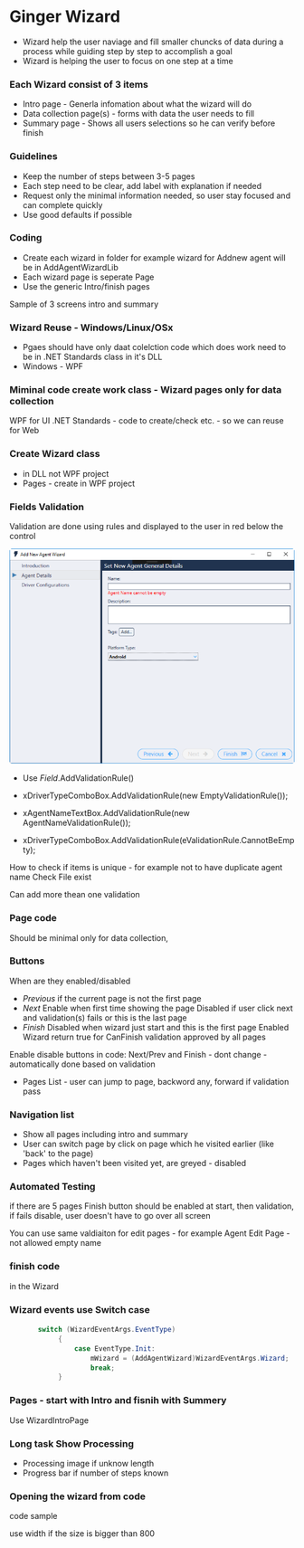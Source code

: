 # Ginger Wizard

- Wizard help the user naviage and fill smaller chuncks of data during a process while guiding step by step to accomplish a goal
- Wizard is helping the user to focus on one step at a time


### Each Wizard consist of 3 items
- Intro page - Generla infomation about what the wizard will do
- Data collection page(s) - forms with data the user needs to fill
- Summary page - Shows all users selections so he can verify before finish

### Guidelines
- Keep the number of steps between 3-5 pages
- Each step need to be clear, add label with explanation if needed
- Request only the minimal information needed, so user stay focused and can complete quickly
- Use good defaults if possible

### Coding
- Create each wizard in folder for example wizard for Addnew agent will be in AddAgentWizardLib
- Each wizard page is seperate Page
- Use the generic Intro/finish pages

Sample of 3 screens intro and summary


### Wizard Reuse - Windows/Linux/OSx
- Pgaes should have only daat colelction
code which does work need to be in .NET Standards class in it's DLL
- Windows - WPF

### Miminal code create work class - Wizard pages only for data collection
WPF for UI
.NET Standards - code to create/check etc. - so we can reuse for Web

### Create Wizard class

- in DLL not WPF project
- Pages - create in WPF project

### Fields Validation

Validation are done using rules and displayed to the user in red below the control

![alt text](../images/AddAgentWizradAgnetDetails.png?raw=true)

- Use *Field*.AddValidationRule()

- xDriverTypeComboBox.AddValidationRule(new EmptyValidationRule());

- xAgentNameTextBox.AddValidationRule(new AgentNameValidationRule());

- xDriverTypeComboBox.AddValidationRule(eValidationRule.CannotBeEmpty);


How to check if items is unique - for example not to have duplicate agent name
Check File exist

Can add more thean one validation

### Page code
Should be minimal only for data collection, 

### Buttons

When are they enabled/disabled
- *Previous* if the current page is not the first page
- *Next* Enable when first time showing the page
         Disabled if user click next and validation(s) fails or this is the last page
- *Finish* Disabled when wizard just start and this is the first page
              Enabled Wizard return true for CanFinish validation approved by all pages

Enable disable buttons in code:
Next/Prev and Finish - dont change - automatically done based on validation

- Pages List - user can jump to page, backword any, forward if validation pass

### Navigation list
- Show all pages including intro and summary
- User can switch page by click on page which he visited earlier (like 'back' to the page)
- Pages which haven't been visited yet, are greyed - disabled

### Automated Testing

if there are 5 pages Finish button should be enabled at start, then validation, if fails disable, user doesn't have to go over all screen

You can use same valdiaiton for edit pages - for example Agent Edit Page - not allowed empty name


### finish code
in the Wizard

### Wizard events use Switch case


```cs
       switch (WizardEventArgs.EventType)
            {
                case EventType.Init:
                    mWizard = (AddAgentWizard)WizardEventArgs.Wizard;                    
                    break;
            }
```

### Pages - start with Intro and fisnih with Summery
Use WizardIntroPage



### Long task Show Processing

- Processing image if unknow length
- Progress bar if number of steps known


### Opening the wizard from code

code sample

use width if the size is bigger than 800